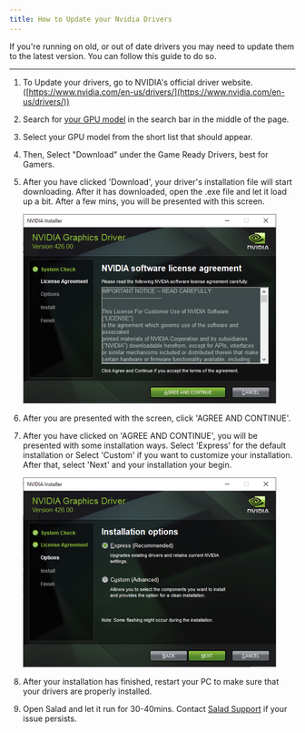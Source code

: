 ```yaml
---
title: How to Update your Nvidia Drivers
---
```


If you're running on old, or out of date drivers you may need to update them to the latest version. You can follow this
guide to do so.

---

1. To Update your drivers, go to NVIDIA's official driver website.
   ([https://www.nvidia.com/en-us/drivers/](https://www.nvidia.com/en-us/drivers/))
2. Search for [your GPU model](docs/FAQ/app/173-what-gpu-or-cpu-is-salad-detecting) in the search bar in the middle of
   the page.
3. Select your GPU model from the short list that should appear.
4. Then, Select "Download" under the Game Ready Drivers, best for Gamers.
5. After you have clicked 'Download', your driver's installation file will start downloading. After it has downloaded,
   open the .exe file and let it load up a bit. After a few mins, you will be presented with this screen.

   ![screenshot](../../../../content/images/guides/your-pc/how-to-update-your-nvidia-drivers-1.png)

6. After you are presented with the screen, click 'AGREE AND CONTINUE'.
7. After you have clicked on 'AGREE AND CONTINUE', you will be presented with some installation ways. Select 'Express'
   for the default installation or Select 'Custom' if you want to customize your installation. After that, select 'Next'
   and your installation your begin.

   ![screenshot](../../../../content/images/guides/your-pc/how-to-update-your-nvidia-drivers-2.png)

8. After your installation has finished, restart your PC to make sure that your drivers are properly installed.
9. Open Salad and let it run for 30-40mins. Contact
   [Salad Support](/docs/guides/your-pc/216-how-to-create-a-support-ticket) if your issue persists.

